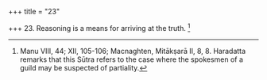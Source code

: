 +++
title = "23"

+++
23. Reasoning is a means for arriving at the truth. [^20] 


[^20]:  Manu VIII, 44; XII, 105-106; Macnaghten, Mitākṣarā II, 8, 8. Haradatta remarks that this Sūtra refers to the case where the spokesmen of a guild may be suspected of partiality.
